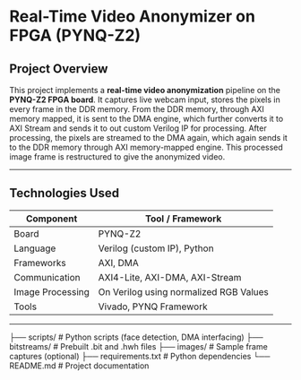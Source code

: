 # Real-Time Video Anonymizer on FPGA (PYNQ-Z2)

## Project Overview

This project implements a **real-time video anonymization** pipeline on the **PYNQ-Z2 FPGA board**. It captures live webcam input, stores the pixels in every frame in the DDR memory. From the DDR memory, through AXI memory mapped, it is sent to the DMA engine, which further converts it to AXI Stream and sends it to out custom Verilog IP for processing. After processing, the pixels are streamed to the DMA again, which again sends it to the DDR memory through AXI memory-mapped engine. This processed image frame is restructured to give the anonymized video.

---

## Technologies Used

| Component         | Tool / Framework             |
|------------------|------------------------------|
| Board            | PYNQ-Z2                      |
| Language         | Verilog (custom IP), Python  |
| Frameworks       | AXI, DMA        |
| Communication    | AXI4-Lite, AXI-DMA, AXI-Stream          |
| Image Processing | On Verilog using normalized RGB Values |
| Tools            | Vivado, PYNQ Framework       |

---

├── scripts/             # Python scripts (face detection, DMA interfacing)
├── bitstreams/          # Prebuilt .bit and .hwh files
├── images/              # Sample frame captures (optional)
├── requirements.txt     # Python dependencies
└── README.md            # Project documentation

